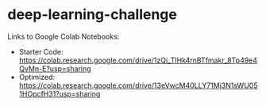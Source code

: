 # deep-learning-challenge
Links to Google Colab Notebooks: 
* Starter Code: https://colab.research.google.com/drive/1zQi_TIHk4rnBTfmakr_8Tp49e4QvMn-E?usp=sharing
* Optimized: https://colab.research.google.com/drive/13eVwcM40LLY71Mj3N1sWU051HOpcfH31?usp=sharing

  
